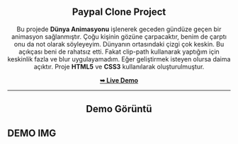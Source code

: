 <div align="center">
  
  
  <br>

  <h2 align="center">Paypal Clone Project</h2>

Bu projede **Dünya Animasyonu** işlenerek geceden gündüze geçen bir animasyon sağlanmıştır. Çoğu kişinin gözüne çarpacaktır, benim de çarptı onu da not olarak söyleyeyim. Dünyanın ortasındaki çizgi çok keskin. Bu açıkçası beni de rahatsız etti. Fakat clip-path kullanarak yaptığım için keskinlik fazla ve blur uygulayamadım. Eğer geliştirmek isteyen olursa daima açıktır.
Proje **HTML5** ve **CSS3** kullanılarak oluşturulmuştur.

<a href="https://tolgaugurlu.github.io/Paypal-Clone-Website/Paypal-Clone-Website/"><strong>➥ Live Demo</strong></a>

</div>
<hr>
<h2 align="center">Demo Görüntü</h2>

## DEMO IMG
